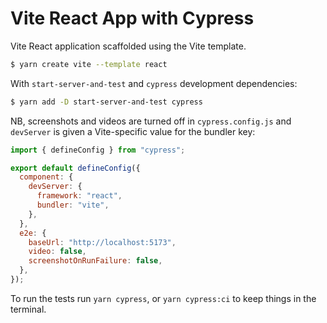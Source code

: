 # Vite React App with Cypress

Vite React application scaffolded using the Vite template.

```bash
$ yarn create vite --template react
```

With `start-server-and-test` and `cypress` development dependencies:
```bash
$ yarn add -D start-server-and-test cypress
```
NB, screenshots and videos are turned off in `cypress.config.js` and `devServer` is given a Vite-specific value for the bundler key:
```js
import { defineConfig } from "cypress";

export default defineConfig({
  component: {
    devServer: {
      framework: "react",
      bundler: "vite",
    },
  },
  e2e: {
    baseUrl: "http://localhost:5173",
    video: false,
    screenshotOnRunFailure: false,
  },
});
```

To run the tests run `yarn cypress`, or `yarn cypress:ci` to keep things in the terminal.